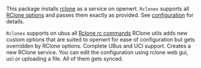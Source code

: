 This package installs [rclone](https://rclone.org) as a service on openwrt. `Rclonex` supports all [RClone options](https://rclone.org/docs/#options) and passes them exactly as provided.  See [configuration](#configuration) for details.

`Rclonex` supports on ubus all [Rclone rc commands](https://rclone.org/rc/#supported-commands) RClone utils adds new custom options that are suited to openwrt for ease of configuration but gets overridden by RClone options. Complete UBus and UCI support. Creates a new RClone service. You can edit the configuration using rclone web gui, uci or uploading a file. All of them gets synced.